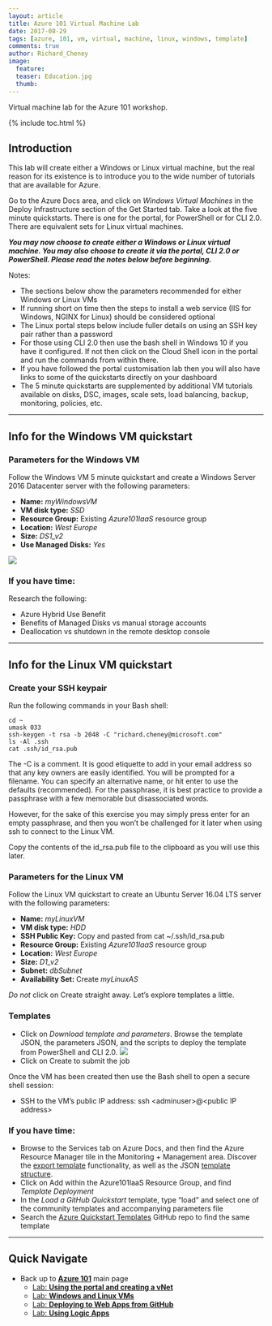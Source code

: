 ```yaml
---
layout: article
title: Azure 101 Virtual Machine Lab
date: 2017-08-29
tags: [azure, 101, vm, virtual, machine, linux, windows, template]
comments: true
author: Richard_Cheney
image:
  feature: 
  teaser: Education.jpg
  thumb: 
---
```

Virtual machine lab for the Azure 101 workshop.

{% include toc.html %}

## Introduction

This lab will create either a Windows or Linux virtual machine, but the real reason for its existence is to introduce you to the wide number of tutorials that are available for Azure.

Go to the Azure Docs area, and click on _Windows Virtual Machines_ in the Deploy Infrastructure section of the Get Started tab. Take a look at the five minute quickstarts.  There is one for the portal, for PowerShell or for CLI 2.0.  There are equivalent sets for Linux virtual machines. 

***You may now choose to create either a Windows or Linux virtual machine.  You may also choose to create it via the portal, CLI 2.0 or PowerShell.  Please read the notes below before beginning.***

Notes:
* The sections below show the parameters recommended for either Windows or Linux VMs
* If running short on time then the steps to install a web service (IIS for Windows, NGINX for Linux) should be considered optional
* The Linux portal steps below include fuller details on using an SSH key pair rather than a password
* For those using CLI 2.0 then use the bash shell in Windows 10 if you have it configured.  If not then click on the Cloud Shell icon in the portal and run the commands from within there.
* If you have followed the portal customisation lab then you will also have links to some of the quickstarts directly on your dashboard
* The 5 minute quickstarts are supplemented by additional VM tutorials available on disks, DSC, images, scale sets, load balancing, backup, monitoring, policies, etc.

--------------------------------------------------

## Info for the Windows VM quickstart

### Parameters for the Windows VM

Follow the Windows VM 5 minute quickstart and create a Windows Server 2016 Datacenter server with the following parameters:
- **Name:** _myWindowsVM_
- **VM disk type:** _SSD_
- **Resource Group:** Existing _Azure101IaaS_ resource group
- **Location:** _West Europe_
- **Size:** _DS1\_v2_
- **Use Managed Disks:** _Yes_

![](../images/Az101-CreateVM.JPG)

### If you have time:

Research the following:
- Azure Hybrid Use Benefit
- Benefits of Managed Disks vs manual storage accounts
- Deallocation vs shutdown in the remote desktop console

-----------------------------------------------------------

## Info for the Linux VM quickstart

### Create your SSH keypair

Run the following commands in your Bash shell:
```
cd ~
umask 033
ssh-keygen -t rsa -b 2048 -C "richard.cheney@microsoft.com"
ls -Al .ssh
cat .ssh/id_rsa.pub
```

The -C is a comment. It is good etiquette to add in your email address so that any key owners are easily identified. You will be prompted for a filename. You can specify an alternative name, or hit enter to use the defaults (recommended). For the passphrase, it is best practice to provide a passphrase with a few memorable but disassociated words.

However, for the sake of this exercise you may simply press enter for an empty passphrase, and then you won’t be challenged for it later when using ssh to connect to the Linux VM.

Copy the contents of the id\_rsa.pub file to the clipboard as you will
use this later.

### Parameters for the Linux VM 

Follow the Linux VM quickstart to create an Ubuntu Server 16.04 LTS server with the following parameters:
- **Name:** _myLinuxVM_
- **VM disk type:** _HDD_
- **SSH Public Key:** Copy and pasted from cat \~/.ssh/id\_rsa.pub
- **Resource Group:** Existing _Azure101IaaS_ resource group
- **Location:** _West Europe_
- **Size:** _D1\_v2_
- **Subnet:** _dbSubnet_
- **Availability Set:** Create _myLinuxAS_

*Do not* click on Create straight away. Let’s explore templates a
little.

### Templates

- Click on _Download template and parameters_. Browse the template JSON, the parameters JSON, and the scripts to deploy the template from PowerShell and CLI 2.0. ![](../images/Az101-ARMTemplate.JPG)
- Click on Create to submit the job

Once the VM has been created then use the Bash shell to open a secure shell session:
- SSH to the VM’s public IP address: ssh &lt;adminuser&gt;@&lt;public IP address&gt;

### If you have time:
- Browse to the Services tab on Azure Docs, and then find the Azure Resource Manager tile in the Monitoring + Management area. Discover the [export template](https://docs.microsoft.com/en-us/azure/azure-resource-manager/resource-manager-export-template) functionality, as well as the JSON [template structure](https://docs.microsoft.com/en-us/azure/azure-resource-manager/resource-group-authoring-templates).
- Click on Add within the Azure101IaaS Resource Group, and find _Template Deployment_
- In the _Load a GitHub Quickstart_ template, type “load” and select one of the community templates and accompanying parameters file
- Search the [Azure Quickstart Templates](https://github.com/Azure/azure-quickstart-templates) GitHub repo to find the same template

-------------------------------------------------------
## Quick Navigate
* Back up to [**Azure 101**](./azure101Index.md/#introduction) main page
  * [Lab: **Using the portal and creating a vNet**](./azure101PortalLab.md/#introduction)
  * [Lab: **Windows and Linux VMs**](./azure101VMLab.md/#introduction)
  * [Lab: **Deploying to Web Apps from GitHub**](./azure101WebAppLab.md/#introduction)
  * [Lab: **Using Logic Apps**](./azure101LogicAppLab.md/#introduction)